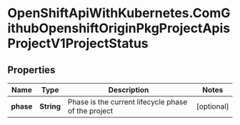 # OpenShiftApiWithKubernetes.ComGithubOpenshiftOriginPkgProjectApisProjectV1ProjectStatus

## Properties
Name | Type | Description | Notes
------------ | ------------- | ------------- | -------------
**phase** | **String** | Phase is the current lifecycle phase of the project | [optional] 


